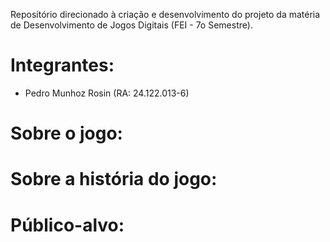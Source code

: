 Repositório direcionado à criação e desenvolvimento do projeto da matéria de Desenvolvimento de Jogos Digitais (FEI - 7o Semestre).

# Integrantes:
* Pedro Munhoz Rosin (RA: 24.122.013-6)

# Sobre o jogo:

# Sobre a história do jogo:

# Público-alvo:
